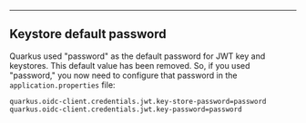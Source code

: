 ---


## Keystore default password

Quarkus used "password" as the default password for JWT key and keystores. 
This default value has been removed. So, if you used "password," you now need to configure that password in the `application.properties` file:

```
quarkus.oidc-client.credentials.jwt.key-store-password=password
quarkus.oidc-client.credentials.jwt.key-password=password
```
